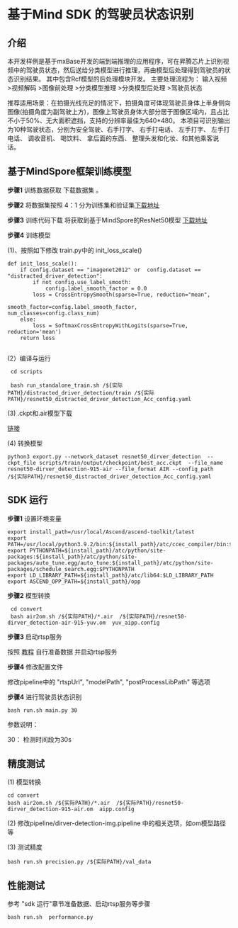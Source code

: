 #  基于Mind SDK 的驾驶员状态识别

## 介绍

本开发样例是基于mxBase开发的端到端推理的应用程序，可在昇腾芯片上识别视频中的驾驶员状态，然后送给分类模型进行推理，再由模型后处理得到驾驶员的状态识别结果。 其中包含Rcf模型的后处理模块开发。 主要处理流程为：  输入视频>视频解码  >图像前处理 >分类模型推理 >分类模型后处理 >驾驶员状态

推荐适用场景：在拍摄光线充足的情况下，拍摄角度可体现驾驶员身体上半身侧向图像(拍摄角度为副驾驶上方)，图像上驾驶员身体大部分居于图像区域内，且占比不小于50%、无大面积遮挡，支持的分辨率最佳为640*480。 本项目可识别输出为10种驾驶状态，分别为安全驾驶、右手打字、 右手打电话、 左手打字、 左手打电话、 调收音机、 喝饮料、 拿后面的东西、 整理头发和化妆、和其他乘客说话。

## 基于MindSpore框架训练模型

**步骤1** 训练数据获取 下载数据集 。

**步骤2** 将数据集按照 4：1 分为训练集和验证集[下载地址](https://mindx.sdk.obs.cn-north-4.myhuaweicloud.com/mindxsdk-referenceapps%20/contrib/DriverStatusRecognition/data.zip)

**步骤3** 训练代码下载  将获取到基于MindSpore的ResNet50模型 [下载地址](https://mindx.sdk.obs.cn-north-4.myhuaweicloud.com/mindxsdk-referenceapps%20/contrib/DriverStatusRecognition/model.zip)

**步骤4** 训练模型

(1)、按照如下修改 train.py中的 init_loss_scale()

```
def init_loss_scale():
    if config.dataset == "imagenet2012" or  config.dataset == "distracted_driver_detection":  
        if not config.use_label_smooth:
            config.label_smooth_factor = 0.0
        loss = CrossEntropySmooth(sparse=True, reduction="mean",
                                  smooth_factor=config.label_smooth_factor, num_classes=config.class_num)
    else:
        loss = SoftmaxCrossEntropyWithLogits(sparse=True, reduction='mean')
    return loss


```

(2）编译与运行

```
 cd scripts
 
 bash run_standalone_train.sh /${实际PATH}/distracted_driver_detection/train /${实际PATH}/resnet50_distracted_driver_detection_Acc_config.yaml
```
(3) .ckpt和.air模型下载

[链接](https://mindx.sdk.obs.cn-north-4.myhuaweicloud.com/mindxsdk-referenceapps%20/contrib/DriverStatusRecognition/model.zip)

(4) 转换模型

```
python3 export.py --network_dataset resnet50_dirver_detection  --ckpt_file scripts/train/output/checkpoint/best_acc.ckpt  --file_name resnet50-dirver_detection-915-air --file_format AIR --config_path /${实际PATH}/resnet50_distracted_driver_detection_Acc_config.yaml
```

## SDK 运行

**步骤1** 设置环境变量

```
export install_path=/usr/local/Ascend/ascend-toolkit/latest
export PATH=/usr/local/python3.9.2/bin:${install_path}/atc/ccec_compiler/bin:${install_path}/atc/bin:$PATH
export PYTHONPATH=${install_path}/atc/python/site-packages:${install_path}/atc/python/site-packages/auto_tune.egg/auto_tune:${install_path}/atc/python/site-packages/schedule_search.egg:$PYTHONPATH
export LD_LIBRARY_PATH=${install_path}/atc/lib64:$LD_LIBRARY_PATH
export ASCEND_OPP_PATH=${install_path}/opp
```

**步骤2** 模型转换

```
 cd convert
 bash air2om.sh /${实际PATH}/*.air  /${实际PATH}/resnet50-dirver_detection-air-915-yuv.om  yuv_aipp.config
```

**步骤3**  启动rtsp服务

按照 [教程](https://gitee.com/ascend/docs-openmind/blob/master/guide/mindx/sdk/tutorials/reference_material/Live555%E7%A6%BB%E7%BA%BF%E8%A7%86%E9%A2%91%E8%BD%ACRTSP%E8%AF%B4%E6%98%8E%E6%96%87%E6%A1%A3.md) 自行准备数据 并启动rtsp服务

**步骤4** 修改配置文件

修改pipeline中的 "rtspUrl", "modelPath", "postProcessLibPath" 等选项

**步骤4** 进行驾驶员状态识别

```
bash run.sh main.py 30    
```

参数说明：

30： 检测时间段为30s

## 精度测试

(1) 模型转换

```
cd convert
bash air2om.sh /${实际PATH}/*.air  /${实际PATH}/resnet50-dirver_detection-915-air.om  aipp.config
```

(2)  修改pipeline/dirver-detection-img.pipeline 中的相关选项，如om模型路径等

(3) 测试精度

```
bash run.sh precision.py /${实际PATH}/val_data  
```

## 性能测试

参考 "sdk 运行"章节准备数据、启动rtsp服务等步骤

```
bash run.sh  performance.py 
```
